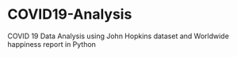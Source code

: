 # COVID19-Analysis
COVID 19 Data Analysis using John Hopkins dataset and Worldwide happiness report in Python
